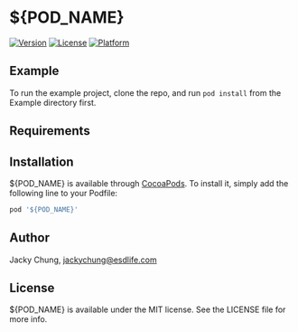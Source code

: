 # ${POD_NAME}

[![Version](https://img.shields.io/cocoapods/v/${POD_NAME}.svg?style=flat)](https://cocoapods.org/pods/${POD_NAME})
[![License](https://img.shields.io/cocoapods/l/${POD_NAME}.svg?style=flat)](https://cocoapods.org/pods/${POD_NAME})
[![Platform](https://img.shields.io/cocoapods/p/${POD_NAME}.svg?style=flat)](https://cocoapods.org/pods/${POD_NAME})

## Example

To run the example project, clone the repo, and run `pod install` from the Example directory first.

## Requirements

## Installation

${POD_NAME} is available through [CocoaPods](https://cocoapods.org). To install
it, simply add the following line to your Podfile:

```ruby
pod '${POD_NAME}'
```

## Author

Jacky Chung, jackychung@esdlife.com

## License

${POD_NAME} is available under the MIT license. See the LICENSE file for more info.
